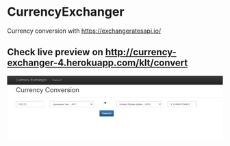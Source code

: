 # CurrencyExchanger
Currency conversion with https://exchangeratesapi.io/

## Check live preview on http://currency-exchanger-4.herokuapp.com/klt/convert

![Image of CE](screenshots/1.png)
